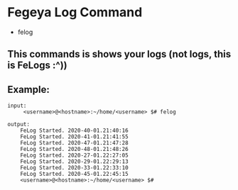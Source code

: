 # Fegeya Log Command

* felog

## This commands is shows your logs (not logs, this is FeLogs :^))

## Example:

```
input:
     <username>@<hostname>:~/home/<username> $# felog

output:
    FeLog Started. 2020-40-01.21:40:16
    FeLog Started. 2020-41-01.21:41:55
    FeLog Started. 2020-47-01.21:47:28
    FeLog Started. 2020-48-01.21:48:26
    FeLog Started. 2020-27-01.22:27:05
    FeLog Started. 2020-29-01.22:29:13
    FeLog Started. 2020-33-01.22:33:10
    FeLog Started. 2020-45-01.22:45:15
    <username>@<hostname>:~/home/<username> $#
```
